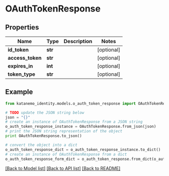 # OAuthTokenResponse


## Properties
Name | Type | Description | Notes
------------ | ------------- | ------------- | -------------
**id_token** | **str** |  | [optional] 
**access_token** | **str** |  | [optional] 
**expires_in** | **int** |  | [optional] 
**token_type** | **str** |  | [optional] 

## Example

```python
from katanemo_identity.models.o_auth_token_response import OAuthTokenResponse

# TODO update the JSON string below
json = "{}"
# create an instance of OAuthTokenResponse from a JSON string
o_auth_token_response_instance = OAuthTokenResponse.from_json(json)
# print the JSON string representation of the object
print OAuthTokenResponse.to_json()

# convert the object into a dict
o_auth_token_response_dict = o_auth_token_response_instance.to_dict()
# create an instance of OAuthTokenResponse from a dict
o_auth_token_response_form_dict = o_auth_token_response.from_dict(o_auth_token_response_dict)
```
[[Back to Model list]](../README.md#documentation-for-models) [[Back to API list]](../README.md#documentation-for-api-endpoints) [[Back to README]](../README.md)



